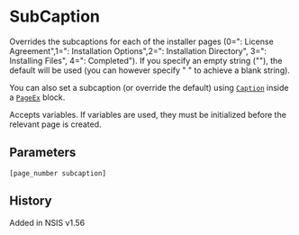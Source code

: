 # SubCaption

Overrides the subcaptions for each of the installer pages (0=": License Agreement",1=": Installation Options",2=": Installation Directory", 3=": Installing Files", 4=": Completed"). If you specify an empty string (""), the default will be used (you can however specify " " to achieve a blank string).

You can also set a subcaption (or override the default) using [`Caption`][1] inside a [`PageEx`][2] block.

Accepts variables. If variables are used, they must be initialized before the relevant page is created.

## Parameters

    [page_number subcaption]

## History

Added in NSIS v1.56

[1]: Caption.md
[2]: PageEx.md
